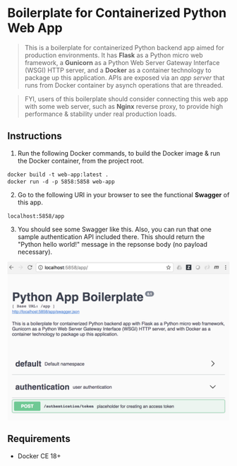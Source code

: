 # Boilerplate for Containerized Python Web App
> This is a boilerplate for containerized Python backend app aimed for production environments. It has **Flask** as a Python micro web framework, a **Gunicorn** as a Python Web Server Gateway Interface (WSGI) HTTP server, and a **Docker** as a container technology to package up this application. APIs are exposed via an *app server* that runs from Docker container by asynch operations that are threaded.

> FYI, users of this boilerplate should consider connecting this web app with some web server, such as **Nginx** reverse proxy, to provide high performance & stability under real production loads.

## Instructions
1) Run the following Docker commands, to build the Docker image & run the Docker container, from the project root.
```
docker build -t web-app:latest .
docker run -d -p 5858:5858 web-app
```
2) Go to the following URI in your browser to see the functional **Swagger** of this app.
```
localhost:5858/app
```
3) You should see some Swagger like this. Also, you can run that one sample authentication API included there. This should return the "Python hello world!" message in the repsonse body (no payload necessary).

<img src="swagger-screenshot.png" align="center" width="800">

## Requirements
* Docker CE 18+
